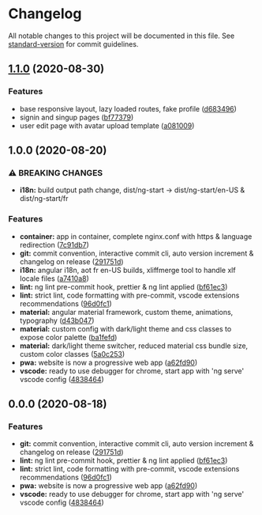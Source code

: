 # Changelog

All notable changes to this project will be documented in this file. See [standard-version](https://github.com/conventional-changelog/standard-version) for commit guidelines.

## [1.1.0](https://github.com/mIaborde/ng-start/compare/v1.0.0...v1.1.0) (2020-08-30)

### Features

- base responsive layout, lazy loaded routes, fake profile ([d683496](https://github.com/mIaborde/ng-start/commit/d683496395e318b6594699baccc477ebdc82b31f))
- signin and singup pages ([bf77379](https://github.com/mIaborde/ng-start/commit/bf77379620f0e4d33d976c8d4af42daf601a3164))
- user edit page with avatar upload template ([a081009](https://github.com/mIaborde/ng-start/commit/a081009e6e1cc9bbb150da12339573d7a8d051ad))

## 1.0.0 (2020-08-20)

### ⚠ BREAKING CHANGES

- **i18n:** build output path change, dist/ng-start -> dist/ng-start/en-US & dist/ng-start/fr

### Features

- **container:** app in container, complete nginx.conf with https & language redirection ([7c91db7](https://github.com/miaborde/ng-start/commit/7c91db748106fc7d8c5f1adaba499c7e034eda74))
- **git:** commit convention, interactive commit cli, auto version increment & changelog on release ([291751d](https://github.com/miaborde/ng-start/commit/291751daa93af47a8477ce3431f190b842415653))
- **i18n:** angular i18n, aot fr en-US builds, xliffmerge tool to handle xlf locale files ([a7410a8](https://github.com/miaborde/ng-start/commit/a7410a80916d19b496e2787113969b8c9893c4a5))
- **lint:** ng lint pre-commit hook, prettier & ng lint applied ([bf61ec3](https://github.com/miaborde/ng-start/commit/bf61ec35e66d5c68d0b3fef0d094bf0879a1cd0a))
- **lint:** strict lint, code formatting with pre-commit, vscode extensions recommendations ([96d0fc1](https://github.com/miaborde/ng-start/commit/96d0fc191850612ef2a565a76818f5ee6510ed42))
- **material:** angular material framework, custom theme, animations, typography ([d43b047](https://github.com/miaborde/ng-start/commit/d43b04777b975d95496b5380feeecfba4988e7a0))
- **material:** custom config with dark/light theme and css classes to expose color palette ([ba1fefd](https://github.com/miaborde/ng-start/commit/ba1fefd4a8dfc4e3412b1904ffae11c375960185))
- **material:** dark/light theme switcher, reduced material css bundle size, custom color classes ([5a0c253](https://github.com/miaborde/ng-start/commit/5a0c253519d782b67978a437306dd292709b955b))
- **pwa:** website is now a progressive web app ([a62fd90](https://github.com/miaborde/ng-start/commit/a62fd905227a7aec2796cb26b571919e67d6e03f))
- **vscode:** ready to use debugger for chrome, start app with 'ng serve' vscode config ([4838464](https://github.com/miaborde/ng-start/commit/48384644a7b9a2241a2443220232a9d27d4f0d59))

## 0.0.0 (2020-08-18)

### Features

- **git:** commit convention, interactive commit cli, auto version increment & changelog on release ([291751d](https://github.com/miaborde/ng-start/commit/291751daa93af47a8477ce3431f190b842415653))
- **lint:** ng lint pre-commit hook, prettier & ng lint applied ([bf61ec3](https://github.com/miaborde/ng-start/commit/bf61ec35e66d5c68d0b3fef0d094bf0879a1cd0a))
- **lint:** strict lint, code formatting with pre-commit, vscode extensions recommendations ([96d0fc1](https://github.com/miaborde/ng-start/commit/96d0fc191850612ef2a565a76818f5ee6510ed42))
- **pwa:** website is now a progressive web app ([a62fd90](https://github.com/miaborde/ng-start/commit/a62fd905227a7aec2796cb26b571919e67d6e03f))
- **vscode:** ready to use debugger for chrome, start app with 'ng serve' vscode config ([4838464](https://github.com/miaborde/ng-start/commit/48384644a7b9a2241a2443220232a9d27d4f0d59))
